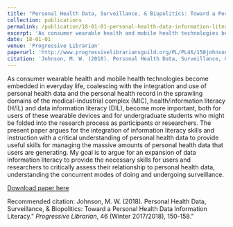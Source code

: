 ```yaml
---
title: "Personal Health Data, Surveillance, & Biopolitics: Toward a Personal Health Data Information Literacy"
collection: publications
permalink: /publication/18-01-01-personal-health-data-information-literacy
excerpt: 'As consumer wearable health and mobile health technologies become embedded in everyday life, coalescing with the integration and use of personal health data and the personal health record in the sprawling domains of the medical-industrial complex (MIC), health/information literacy (H/IL) and data information literacy (DIL), become more important, both for users of these wearable devices and for undergraduate students who might be folded into the research process as participants or researchers. The present paper argues for the integration of information literacy skills and instruction with a critical understanding of personal health data to provide useful skills for managing the massive amounts of personal health data that users are generating. My goal is to argue for an expansion of data information literacy to provide the necessary skills for users and researchers to critically assess their relationship to personal health data, understanding the concurrent modes of doing and undergoing surveillance.'
date: 18-01-01
venue: 'Progressive Librarian'
paperurl: 'http://www.progressivelibrariansguild.org/PL/PL46/150johnson.pdf'
citation: 'Johnson, M. W. (2018). Personal Health Data, Surveillance, &amp; Biopolitics: Toward a Personal Health Data Information Literacy.&quot; <i>Progressive Librarian</i>, 46 (Winter 2017/2018), 150-158.&quot;'
---
```

As consumer wearable health and mobile health technologies become embedded in everyday life, coalescing with the integration and use of personal health data and the personal health record in the sprawling domains of the medical-industrial complex (MIC), health/information literacy (H/IL) and data information literacy (DIL), become more important, both for users of these wearable devices and for undergraduate students who might be folded into the research process as participants or researchers. The present paper argues for the integration of information literacy skills and instruction with a critical understanding of personal health data to provide useful skills for managing the massive amounts of personal health data that users are generating. My goal is to argue for an expansion of data information literacy to provide the necessary skills for users and researchers to critically assess their relationship to personal health data, understanding the concurrent modes of doing and undergoing surveillance.

[Download paper here](http://www.progressivelibrariansguild.org/PL/PL46/150johnson.pdf)

Recommended citation: Johnson, M. W. (2018). Personal Health Data, Surveillance, & Biopolitics: Toward a Personal Health Data Information Literacy." <i>Progressive Librarian</i>, 46 (Winter 2017/2018), 150-158."